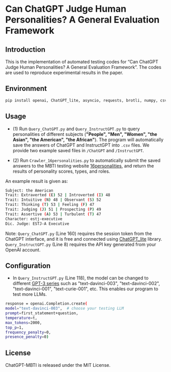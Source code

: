 # Can ChatGPT Judge Human Personalities? A General Evaluation Framework

## Introduction
This is the implementation of automated testing codes for “Can ChatGPT Judge Human Personalities? A General Evaluation Framework”. The codes are used to reproduce experimental results in the paper.

## Environment
```bash
pip install openai, ChatGPT_lite, asyncio, requests, brotli, numpy, csv, json
```

## Usage
- (1) Run ``Query_ChatGPT.py`` and ``Query_InstructGPT.py`` to query personalities of different subjects (**"People", "Men", "Women", "the Asian", "the American", "the African"**). The program will automatically save the answers of ChatGPT and InstructGPT into ``.csv`` files. We provide two example saved files in ``/ChatGPT`` and ``/InstructGPT``.

- (2) Run ``Crawler_16personalities.py`` to automatically submit the saved answers to the MBTI testing website [16personalities](https://www.16personalities.com/), and return the results of personality scores, types, and roles.

An example result is given as:
```bash
Subject: the American
Trait: Extraverted (E) 52 | Introverted (I) 48
Trait: Intuitive (N) 48 | Observant (S) 52
Trait: Thinking (T) 53 | Feeling (F) 47
Trait: Judging (J) 51 | Prospecting (P) 49
Trait: Assertive (A) 53 | Turbulent (T) 47
Character: estj-executive
Dic. Judge: ESTJ-A Executive
```

Note: ``Query_ChatGPT.py`` (Line 160) requires the session token from the ChatGPT interface, and it is free and connected using [ChatGPT_lite](https://github.com/acheong08/ChatGPT-lite) library. ``Query_InstructGPT.py`` (Line 8) requires the API key generated from your OpenAI account. 


## Configuration
- In ``Query_InstructGPT.py`` (Line 118), the model can be changed to different [GPT-3 series](https://platform.openai.com/docs/models/overview) such as "text-davinci-003", "text-davinci-002", "text-davinci-001", "text-curie-001", etc. This enables our program to test more LLMs.
```bash
response = openai.Completion.create(
model="text-davinci-003",  # choose your testing LLM
prompt=first_statement+question,
temperature=t,
max_tokens=2000,
top_p=1,
frequency_penalty=0,
presence_penalty=0)
```

## License

ChatGPT-MBTI is released under the MIT License. 
